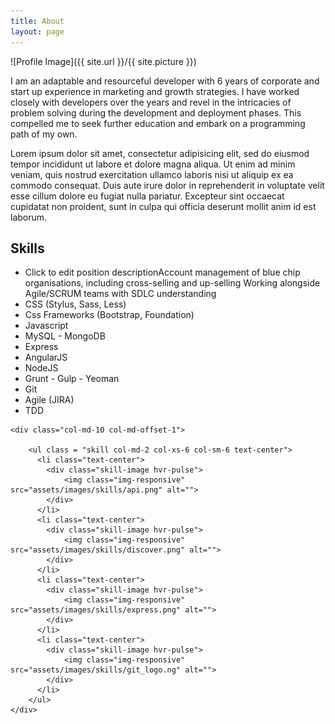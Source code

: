 ```yaml
---
title: About
layout: page
---
```

![Profile Image]({{ site.url }}/{{ site.picture }})

<p>I am an adaptable and resourceful developer with 6 years of corporate and start up experience in marketing and growth strategies. I have worked closely with developers over the years and revel in the intricacies of problem solving during the development and deployment phases. This compelled me to seek further education and embark on a programming path of my own. </p>

<p>Lorem ipsum dolor sit amet, consectetur adipisicing elit, sed do eiusmod
tempor incididunt ut labore et dolore magna aliqua. Ut enim ad minim veniam,
quis nostrud exercitation ullamco laboris nisi ut aliquip ex ea commodo
consequat. Duis aute irure dolor in reprehenderit in voluptate velit esse
cillum dolore eu fugiat nulla pariatur. Excepteur sint occaecat cupidatat non
proident, sunt in culpa qui officia deserunt mollit anim id est laborum.</p>

<h2>Skills</h2>

<ul class="skill-list">
	<li>Click to edit position descriptionAccount management of blue chip organisations, including cross-selling and up-selling
Working alongside Agile/SCRUM teams with SDLC understanding
</li>
	<li>CSS (Stylus, Sass, Less)</li>
	<li>Css Frameworks (Bootstrap, Foundation)</li>
	<li>Javascript</li>
	<li>MySQL - MongoDB</li>
	<li>Express</li>
	<li>AngularJS</li>
	<li>NodeJS</li>
	<li>Grunt - Gulp - Yeoman</li>
	<li>Git</li>
	<li>Agile (JIRA)</li>
	<li>TDD</li>
</ul>


<!-- Skill Start -->


    <div class="col-md-10 col-md-offset-1">
    
        <ul class = "skill col-md-2 col-xs-6 col-sm-6 text-center">
          <li class="text-center">
            <div class="skill-image hvr-pulse">
                <img class="img-responsive" src="assets/images/skills/api.png" alt="">
            </div>
          </li>
          <li class="text-center">
            <div class="skill-image hvr-pulse">
                <img class="img-responsive" src="assets/images/skills/discover.png" alt="">
            </div>
          </li>
          <li class="text-center">
            <div class="skill-image hvr-pulse">
                <img class="img-responsive" src="assets/images/skills/express.png" alt="">
            </div>
          </li>
          <li class="text-center">
            <div class="skill-image hvr-pulse">
                <img class="img-responsive" src="assets/images/skills/git_logo.ng" alt="">
            </div>
          </li>
        </ul>
    </div>


<!-- Skill End -->


<!-- <h2>Projects</h2>

<ul>
	<li><a href="https://github.com/">Lorem Lorem</a></li>
	<li><a href="https://github.com/">Ipsum Dolor</a></li>
	<li><a href="https://github.com/">Dolor Lorem</a></li>
</ul>
 -->